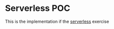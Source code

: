 # Serverless POC

This is the implementation if the [serverless](https://www.coursera.org/learn/architecting-solutions-on-aws/supplement/foDe2/challenge-building-a-proof-of-concept) exercise
